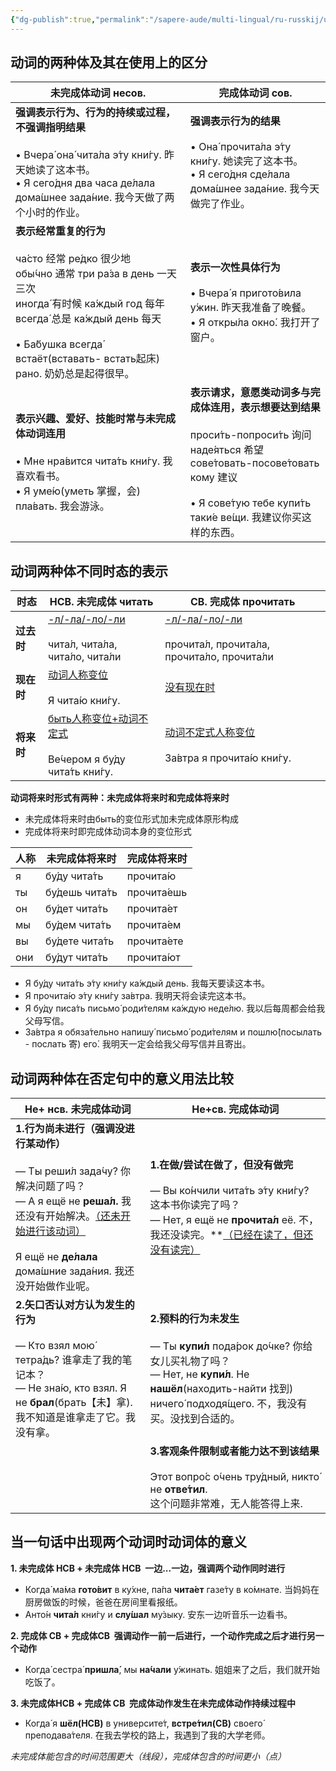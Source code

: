 ```yaml
---
{"dg-publish":true,"permalink":"/sapere-aude/multi-lingual/ru-russkij/urok-13/","dgPassFrontmatter":true}
---
```


## 动词的两种体及其在使用上的区分

| 未完成体动词 несов.                                                                                                                                                                                                                    | 完成体动词 сов.                                                                                                                                                                    |
| -------------------------------------------------------------------------------------------------------------------------------------------------------------------------------------------------------------------------------- | ----------------------------------------------------------------------------------------------------------------------------------------------------------------------------- |
| **强调表示行为、行为的持续或过程，不强调指明结果**<br><br>• Вчера́ она́ чита́ла э́ту кни́гу. 昨天她读了这本书。<br>• Я сего́дня два часа де́лала дома́шнее зада́ние. 我今天做了两个小时的作业。                                                                               | **强调表示行为的结果**<br><br>• Она́ прочита́ла э́ту кни́гу. 她读完了这本书。<br>• Я сего́дня сде́лала дома́шнее зада́ние. 我今天做完了作业。                                                           |
| **表示经常重复的行为**<br><br>ча́сто 经常        ре́дко 很少地<br>обы́чно 通常     три ра́за в день 一天三次<br>иногда́ 有时候   ка́ждый год 每年<br>всегда́ 总是      ка́ждый день 每天<br><br>• Ба́бушка всегда́ встаёт(вставать- встать起床) рано. 奶奶总是起得很早。 | **表示一次性具体行为**<br><br>• Вчера́ я пригото́вила у́жин. 昨天我准备了晚餐。<br>• Я откры́ла окно́. 我打开了窗户。                                                                                  |
| **表示兴趣、爱好、技能时常与未完成体动词连用**<br><br>• Мне нра́вится чита́ть кни́гу. 我喜欢看书。<br>• Я уме́ю(уметь 掌握，会) пла́вать. 我会游泳。                                                                                                                 | **表示请求，意愿类动词多与完成体连用，表示想要达到结果**<br><br>проси́ть-попроси́ть 询问<br>наде́яться 希望<br>сове́товать-посове́товать кому 建议<br><br>• Я сове́тую тебе купи́ть таки́е ве́щи. 我建议你买这样的东西。 |
## 动词两种体不同时态的表示
| 时态      | НСВ. 未完成体 читать                                               | СВ. 完成体 прочитать                                                          |
| ------- | -------------------------------------------------------------- | -------------------------------------------------------------------------- |
| **过去时** | <u>-л/-ла/-ло/-ли</u><br><br>чита́л, чита́ла, чита́ло, чита́ли | <u>-л/-ла/-ло/-ли</u><br><br>прочита́л, прочита́ла, прочита́ло, прочита́ли |
| **现在时** | <u>动词人称变位</u><br><br>Я чита́ю кни́гу.                          | <u>没有现在时</u>                                                               |
| **将来时** | <u>быть人称变位+动词不定式</u><br><br>Ве́чером я бу́ду чита́ть кни́гу.  | <u>动词不定式人称变位</u><br><br>За́втра я прочита́ю кни́гу.                               |
**动词将来时形式有两种：未完成体将来时和完成体将来时**
- 未完成体将来时由быть的变位形式加未完成体原形构成
- 完成体将来时即完成体动词本身的变位形式

| 人称  | 未完成体将来时         | 完成体将来时      |
| --- | --------------- | ----------- |
| я   | бу́ду чита́ть   | прочита́ю   |
| ты  | бу́дешь чита́ть | прочита́ешь |
| он  | бу́дет чита́ть  | прочита́ет  |
| мы  | бу́дем чита́ть  | прочита́ем  |
| вы  | бу́дете чита́ть | прочита́ете |
| они | бу́дут чита́ть  | прочита́ют  |
- Я бу́ду чита́ть э́ту кни́гу ка́ждый день.  我每天要读这本书。
- Я прочита́ю э́ту кни́гу за́втра.  我明天将会读完这本书。
- Я бу́ду писа́ть письмо́ роди́телям ка́ждую неде́лю.  我以后每周都会给我父母写信。
- За́втра я обяза́тельно напишу́ письмо́ роди́телям и пошлю́(посылать - послать 寄) его́.  我明天一定会给我父母写信并且寄出。   


## 动词两种体在否定句中的意义用法比较

| Не+ нсв. 未完成体动词                                                                                                                                                                  | Не+св. 完成体动词                                                                                                                                                      |
| -------------------------------------------------------------------------------------------------------------------------------------------------------------------------------- | ----------------------------------------------------------------------------------------------------------------------------------------------------------------- |
| **1.行为尚未进行（强调没进行某动作）**<br><br>— Ты реши́л зада́чу? 你解决问题了吗？　<br>— А я ещё не **реша́л.**  我还没有开始解决。<u>（还未开始进行该动词）</u><br><br>Я ещё не **де́лала** дома́шние зада́ния. 我还没开始做作业呢。 | **1.在做/尝试在做了，但没有做完**<br><br>— Вы ко́нчили чита́ть э́ту кни́гу? 这本书你读完了吗？<br>— Нет, я ещё не **прочита́л** её. 不，我还没读完。**<u>（已经在读了，但还没有读完）</u>                     |
| **2.矢口否认对方认为发生的行为**<br><br>— Кто взял мою́ тетра́дь? 谁拿走了我的笔记本？<br>— Не зна́ю, кто взял. Я не **брал**(брать【未】拿). 我不知道是谁拿走了它。我没有拿。                                              | **2.预料的行为未发生**<br><br>— Ты **купи́л** пода́рок до́чке? 你给女儿买礼物了吗？ 　<br>— Нет, не **купи́л**. Не **нашёл**(находить-найти 找到) ничего́ подходя́щего. 不，我没有买。没找到合适的。 |
|                                                                                                                                                                                  | **3.客观条件限制或者能力达不到该结果**<br><br>Этот вопро́с о́чень тру́дный, никто́ не **отве́тил**.<br>这个问题非常难，无人能答得上来.                                                               |
## 当一句话中出现两个动词时动词体的意义

**1. 未完成体 НСВ + 未完成体 НСВ  一边...一边，强调两个动作同时进行**

- Когда́ ма́ма **гото́вит** в ку́хне, па́па **чита́ет** газе́ту в ко́мнате.  当妈妈在厨房做饭的时候，爸爸在房间里看报纸。
- Анто́н **чита́л** кни́гу и **слу́шал** му́зыку.  安东一边听音乐一边看书。

**2. 完成体 СВ + 完成体СВ  强调动作一前一后进行，一个动作完成之后才进行另一个动作**
- Когда́ сестра́ **пришла́**, мы **на́чали** у́жинать.  姐姐来了之后，我们就开始吃饭了。

**3. 未完成体НСВ + 完成体 СВ  完成体动作发生在未完成体动作持续过程中**
- Когда́ я **шёл(HCB)** в университе́т, **встре́тил(CB)** своего́ преподава́теля.  在我去学校的路上，我遇到了我的大学老师。

*未完成体能包含的时间范围更大（线段），完成体包含的时间更小（点）*